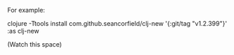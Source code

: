 For example:

clojure -Ttools install com.github.seancorfield/clj-new '{:git/tag "v1.2.399"}' :as clj-new

(Watch this space)

